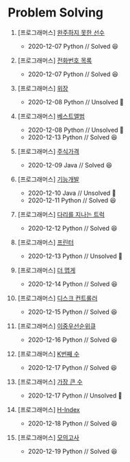 # Problem Solving  

1. [프로그래머스] [완주하지 못한 선수](https://programmers.co.kr/learn/courses/30/lessons/42576?language=python3)
   
    - 2020-12-07 Python // Solved 😆
2. [프로그래머스] [전화번호 목록](https://programmers.co.kr/learn/courses/30/lessons/42577)
   
    - 2020-12-07 Python // Solved 😆
3. [프로그래머스] [위장](https://programmers.co.kr/learn/courses/30/lessons/42578)
   
    - 2020-12-08 Python // Unsolved 🤯
4. [프로그래머스] [베스트앨범](https://programmers.co.kr/learn/courses/30/lessons/42579)
    - 2020-12-08 Python // Unsolved 🤯
    - 2020-12-13 Python // Solved 😆
5. [프로그래머스] [주식가격](https://programmers.co.kr/learn/courses/30/lessons/42584?language=java)
   
    - 2020-12-09 Java // Solved 😆
6. [프로그래머스] [기능개발](https://programmers.co.kr/learn/courses/30/lessons/42586)
    - 2020-12-10 Java // Unsolved 🤯
    - 2020-12-11 Python // Solved 😆
7. [프로그래머스] [다리를 지나는 트럭](https://programmers.co.kr/learn/courses/30/lessons/42583)
   
    - 2020-12-12 Python // Solved 😆
8. [프로그래머스] [프린터](https://programmers.co.kr/learn/courses/30/lessons/42587)
   
    - 2020-12-13 Python // Unsolved 🤯
9. [프로그래머스] [더 맵게](https://programmers.co.kr/learn/courses/30/lessons/42626)
   
    - 2020-12-14 Python // Solved 😆
10. [프로그래머스] [디스크 컨트롤러](https://programmers.co.kr/learn/courses/30/lessons/42627)
    
    - 2020-12-15 Python // Solved 😆
11. [프로그래머스] [이중우선순위큐](https://programmers.co.kr/learn/courses/30/lessons/42628)
    
     - 2020-12-16 Python // Solved 😆
12. [프로그래머스] [K번째 수](https://programmers.co.kr/learn/courses/30/lessons/42748?language=python3)

     - 2020-12-17 Python // Solved 😆
13. [프로그래머스] [가장 큰 수](https://programmers.co.kr/learn/courses/30/lessons/42746)
     - 2020-12-17 Python // Unsolved 🤯
14. [프로그래머스] [H-Index](https://programmers.co.kr/learn/courses/30/lessons/42747)
     - 2020-12-18 Python // Solved 😆
15. [프로그래머스] [모의고사](https://programmers.co.kr/learn/courses/30/lessons/42840)
     - 2020-12-19 Python // Solved 😆

